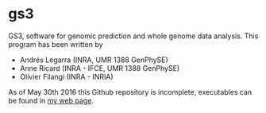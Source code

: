 # gs3
GS3, software for genomic prediction and whole genome data analysis. This program has been written by 

* Andrés Legarra (INRA, UMR 1388 GenPhySE)
* Anne Ricard (INRA - IFCE, UMR 1388 GenPhySE)
* Olivier Filangi (INRA - INRIA)

As of May 30th 2016 this Github repository is incomplete, executables can be found in [my web page](http://genoweb.toulouse.inra.fr/~alegarra).
